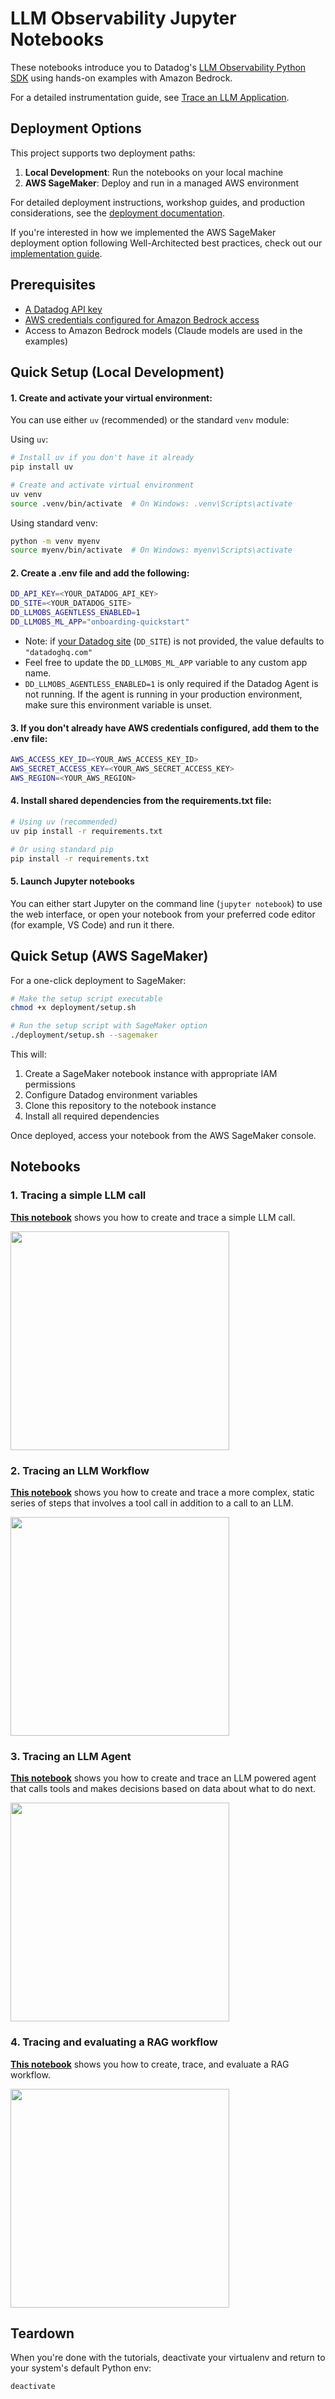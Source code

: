 # LLM Observability Jupyter Notebooks

These notebooks introduce you to Datadog's [LLM Observability Python SDK](https://docs.datadoghq.com/llm_observability/setup/sdk/python/) using hands-on examples with Amazon Bedrock.

For a detailed instrumentation guide, see [Trace an LLM Application](https://docs.datadoghq.com/tracing/llm_observability/trace_an_llm_application/).

## Deployment Options

This project supports two deployment paths:

1. **Local Development**: Run the notebooks on your local machine
2. **AWS SageMaker**: Deploy and run in a managed AWS environment

For detailed deployment instructions, workshop guides, and production considerations, see the [deployment documentation](./deployment/README.md).

If you're interested in how we implemented the AWS SageMaker deployment option following Well-Architected best practices, check out our [implementation guide](./deployment/IMPLEMENTATION.md).

## Prerequisites

- [A Datadog API key](https://docs.datadoghq.com/account_management/api-app-keys)
- [AWS credentials configured for Amazon Bedrock access](https://docs.aws.amazon.com/bedrock/latest/userguide/setting-up.html)
- Access to Amazon Bedrock models (Claude models are used in the examples)

## Quick Setup (Local Development)

#### 1. Create and activate your virtual environment:

You can use either `uv` (recommended) or the standard `venv` module:

Using `uv`:
```bash
# Install uv if you don't have it already
pip install uv

# Create and activate virtual environment
uv venv
source .venv/bin/activate  # On Windows: .venv\Scripts\activate
```

Using standard venv:
```bash
python -m venv myenv
source myenv/bin/activate  # On Windows: myenv\Scripts\activate
```

#### 2. Create a .env file and add the following:

```bash
DD_API_KEY=<YOUR_DATADOG_API_KEY>
DD_SITE=<YOUR_DATADOG_SITE>
DD_LLMOBS_AGENTLESS_ENABLED=1
DD_LLMOBS_ML_APP="onboarding-quickstart"
```

- Note: if [your Datadog site](https://docs.datadoghq.com/getting_started/site/#access-the-datadog-site) (`DD_SITE`) is not provided, the value defaults to `"datadoghq.com"`
- Feel free to update the `DD_LLMOBS_ML_APP` variable to any custom app name.
- `DD_LLMOBS_AGENTLESS_ENABLED=1` is only required if the Datadog Agent is not running. If the agent is running in your production environment, make sure this environment variable is unset.


#### 3. If you don't already have AWS credentials configured, add them to the .env file:

```bash
AWS_ACCESS_KEY_ID=<YOUR_AWS_ACCESS_KEY_ID>
AWS_SECRET_ACCESS_KEY=<YOUR_AWS_SECRET_ACCESS_KEY>
AWS_REGION=<YOUR_AWS_REGION>
```

#### 4. Install shared dependencies from the requirements.txt file:

```bash
# Using uv (recommended)
uv pip install -r requirements.txt

# Or using standard pip
pip install -r requirements.txt
```

#### 5. Launch Jupyter notebooks

You can either start Jupyter on the command line (`jupyter notebook`) to use the web interface, or open your notebook from your preferred code editor (for example, VS Code) and run it there.

## Quick Setup (AWS SageMaker)

For a one-click deployment to SageMaker:

```bash
# Make the setup script executable
chmod +x deployment/setup.sh

# Run the setup script with SageMaker option
./deployment/setup.sh --sagemaker
```

This will:
1. Create a SageMaker notebook instance with appropriate IAM permissions
2. Configure Datadog environment variables
3. Clone this repository to the notebook instance
4. Install all required dependencies

Once deployed, access your notebook from the AWS SageMaker console.

## Notebooks

### 1. Tracing a simple LLM call

**[This notebook](./1-llm-span.ipynb)** shows you how to create and trace a simple LLM call.

<img src="./images/llm-span.png" height="350" >

### 2. Tracing an LLM Workflow

**[This notebook](./2-workflow-span.ipynb)** shows you how to create and trace a more complex, static series of steps that involves a tool call in addition to a call to an LLM.

<img src="./images/workflow-span.png" height="350" >

### 3. Tracing an LLM Agent

**[This notebook](./3-agent-span.ipynb)** shows you how to create and trace an LLM powered agent that calls tools and makes decisions based on data about what to do next.

<img src="./images/agent-span.png" height="350" >

### 4. Tracing and evaluating a RAG workflow

**[This notebook](./4-custom-evaluations.ipynb)** shows you how to create, trace, and evaluate a RAG workflow.

<img src="./images/rag-span.png" height="350" >

## Teardown

When you're done with the tutorials, deactivate your virtualenv and return to your system's default Python env:

```bash
deactivate
```
